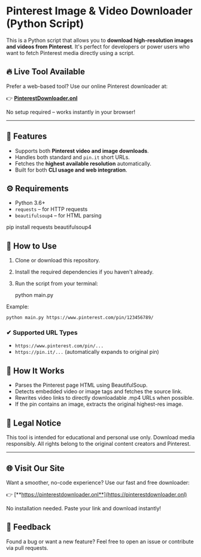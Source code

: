 Pinterest Image & Video Downloader (Python Script)
==================================================

This is a Python script that allows you to **download high-resolution images and videos from Pinterest**. It's perfect for developers or power users who want to fetch Pinterest media directly using a script.

🔥 Live Tool Available
----------------------

Prefer a web-based tool? Use our online Pinterest downloader at:

👉 [**PinterestDownloader.onl**](https://pinterestdownloader.onl)  

No setup required – works instantly in your browser!

* * *

📜 Features
-----------

*   Supports both **Pinterest video and image downloads**.
*   Handles both standard and `pin.it` short URLs.
*   Fetches the **highest available resolution** automatically.
*   Built for both **CLI usage and web integration**.

⚙️ Requirements
---------------

*   Python 3.6+
*   `requests` – for HTTP requests
*   `beautifulsoup4` – for HTML parsing

pip install requests beautifulsoup4

🚀 How to Use
-------------

1.  Clone or download this repository.
2.  Install the required dependencies if you haven't already.
3.  Run the script from your terminal:

    python main.py <Pinterest URL>

Example:

    python main.py https://www.pinterest.com/pin/123456789/

### ✔ Supported URL Types

*   `https://www.pinterest.com/pin/...`
*   `https://pin.it/...` (automatically expands to original pin)

🧠 How It Works
---------------

*   Parses the Pinterest page HTML using BeautifulSoup.
*   Detects embedded video or image tags and fetches the source link.
*   Rewrites video links to directly downloadable .mp4 URLs when possible.
*   If the pin contains an image, extracts the original highest-res image.

🔐 Legal Notice
---------------

This tool is intended for educational and personal use only. Download media responsibly. All rights belong to the original content creators and Pinterest.

* * *

🌐 Visit Our Site
-----------------

Want a smoother, no-code experience? Use our fast and free downloader:

👉 [**https://pinterestdownloader.onl**](https://pinterestdownloader.onl)

No installation needed. Paste your link and download instantly!

📩 Feedback
-----------

Found a bug or want a new feature? Feel free to open an issue or contribute via pull requests.
